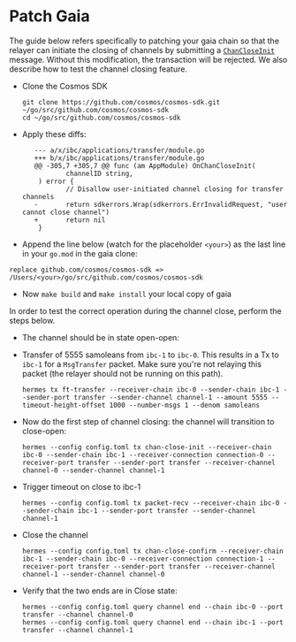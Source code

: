 # Patch Gaia

The guide below refers specifically to patching your gaia chain so that the
relayer can initiate the closing of channels by submitting a [`ChanCloseInit`][chan-close] message.
Without this modification, the transaction will be rejected.
We also describe how to test the channel closing feature.

- Clone the Cosmos SDK

    ```shell
    git clone https://github.com/cosmos/cosmos-sdk.git ~/go/src/github.com/cosmos/cosmos-sdk
    cd ~/go/src/github.com/cosmos/cosmos-sdk
    ```

- Apply these diffs:

    ```
       --- a/x/ibc/applications/transfer/module.go
       +++ b/x/ibc/applications/transfer/module.go
       @@ -305,7 +305,7 @@ func (am AppModule) OnChanCloseInit(
               channelID string,
        ) error {
               // Disallow user-initiated channel closing for transfer channels
       -       return sdkerrors.Wrap(sdkerrors.ErrInvalidRequest, "user cannot close channel")
       +       return nil
        }
    ```

- Append the line below (watch for the placeholder `<your>`) as the last line
  in your `go.mod` in the gaia clone:

```replace github.com/cosmos/cosmos-sdk => /Users/<your>/go/src/github.com/cosmos/cosmos-sdk```

- Now `make build` and `make install` your local copy of gaia

In order to test the correct operation during the channel close, perform the steps below.

- The channel should be in state open-open:

- Transfer of 5555 samoleans from `ibc-1` to `ibc-0`. This results in a
  Tx to `ibc-1` for a `MsgTransfer` packet.
  Make sure you're not relaying this packet (the relayer should not be running on
  this path).

  ```shell
  hermes tx ft-transfer --receiver-chain ibc-0 --sender-chain ibc-1 --sender-port transfer --sender-channel channel-1 --amount 5555 --timeout-height-offset 1000 --number-msgs 1 --denom samoleans
  ```

- Now do the first step of channel closing: the channel will transition
to close-open:

    ```shell
    hermes --config config.toml tx chan-close-init --receiver-chain ibc-0 --sender-chain ibc-1 --receiver-connection connection-0 --receiver-port transfer --sender-port transfer --receiver-channel channel-0 --sender-channel channel-1
    ```

- Trigger timeout on close to ibc-1

    ```shell
    hermes --config config.toml tx packet-recv --receiver-chain ibc-0 --sender-chain ibc-1 --sender-port transfer --sender-channel channel-1
    ```

- Close the channel

    ```shell
    hermes --config config.toml tx chan-close-confirm --receiver-chain ibc-1 --sender-chain ibc-0 --receiver-connection connection-1 --receiver-port transfer --sender-port transfer --receiver-channel channel-1 --sender-channel channel-0
    ```

- Verify that the two ends are in Close state:

  ```shell
  hermes --config config.toml query channel end --chain ibc-0 --port transfer --channel channel-0
  hermes --config config.toml query channel end --chain ibc-1 --port transfer --channel channel-1
  ```

[chan-close]: ./commands/tx/channel-close.md#channel-close-init
